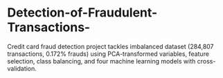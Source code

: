 # Detection-of-Fraudulent-Transactions-
Credit card fraud detection project tackles imbalanced dataset (284,807 transactions, 0.172% frauds) using PCA-transformed variables, feature selection, class balancing, and four machine learning models with cross-validation.
